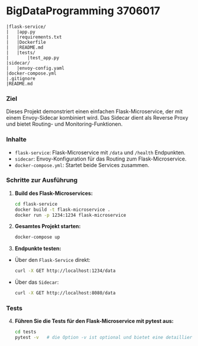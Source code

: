 # BigDataProgramming 3706017
    |flask-service/
    |   |app.py
    |   |requirements.txt
    |   |Dockerfile
    |   |README.md
    |   |tests/
    |       |test_app.py
    |sidecar/
    |   |envoy-config.yaml
    |docker-compose.yml
    |.gitignore
    |README.md

### Ziel
Dieses Projekt demonstriert einen einfachen Flask-Microservice, der mit einem Envoy-Sidecar kombiniert wird. Das Sidecar dient als Reverse Proxy und bietet Routing- und Monitoring-Funktionen.

### Inhalte
- `flask-service`: Flask-Microservice mit `/data` und `/health` Endpunkten.
- `sidecar`: Envoy-Konfiguration für das Routing zum Flask-Microservice.
- `docker-compose.yml`: Startet beide Services zusammen.

### Schritte zur Ausführung
1. **Build des Flask-Microservices:**
   ```bash
   cd flask-service
   docker build -t flask-microservice .
   docker run -p 1234:1234 flask-microservice
2. **Gesamtes Projekt starten:**
    ```bash
    docker-compose up
3. **Endpunkte testen:** <br>
- Über den `Flask-Service` direkt:
    ```bash
    curl -X GET http://localhost:1234/data
- Über das `Sidecar`:
    ```bash
    curl -X GET http://localhost:8080/data
### Tests
4. **Führen Sie die Tests für den Flask-Microservice mit pytest aus:**
    ```bash
    cd tests
    pytest -v   # die Option -v ist optional und bietet eine detaillierte Ansicht der Testergebnisse
